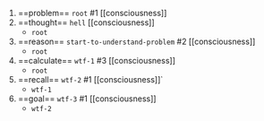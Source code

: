 1. ==problem== `root` #1 [[consciousness]]
2. ==thought== `hell`  [[consciousness]]
	- `root`
3. ==reason== `start-to-understand-problem` #2 [[consciousness]]
	- `root`
4. ==calculate== `wtf-1` #3 [[consciousness]]
	- `root`
5. ==recall== `wtf-2` #1 [[consciousness]]`
	- `wtf-1`
6. ==goal== `wtf-3` #1 [[consciousness]]
	- `wtf-2`

